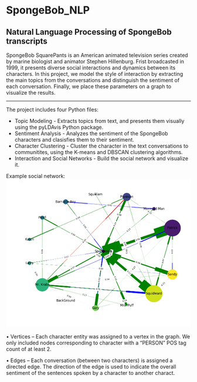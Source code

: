 # SpongeBob_NLP

Natural Language Processing of SpongeBob transcripts
---------------------------------------------------
SpongeBob SquarePants is an American animated television series created by marine biologist and animator Stephen Hillenburg. Frist broadcasted in 1999, it presents diverse social interactions and dynamics between its characters. In this project, we model the style of interaction by extracting the main topics from the conversations and distinguish the sentiment of each conversation. Finally, we place these parameters on a graph to visualize the results.

____________________________________________________
The project includes four Python files:
* Topic Modeling  - Extracts topics from text, and presents them visually using the pyLDAvis Python package.
* Sentiment Analysis - Analyzes the sentiment of the SpongeBob characters and clasisfies them to their sentiment.
* Character Clustering - Cluster the character in the text conversations to communitites, using the K-means and DBSCAN clustering algorithms.
* Interaction and Social Networks - Build the social network and visualize it.

Example social network:
![picture](Img/SpongeBob_Social_Network.png)

•	Vertices – Each character entity was assigned to a vertex in the graph. We only included nodes corresponding to character with a “PERSON” POS tag count of at least 2.

•	Edges – Each conversation (between two characters) is assigned a directed edge. The direction of the edge is used to indicate the overall sentiment of the sentences spoken by a character to another charact.
